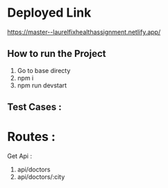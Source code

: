 # Deployed Link
https://master--laurelfixhealthassignment.netlify.app/


## How to run the Project

1. Go to base directy
2. npm i
3. npm run devstart


## Test Cases : 

# Routes :

Get Api : 
1. api/doctors
2. api/doctors/:city


